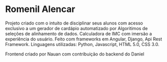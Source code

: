 <h1>Romenil Alencar</h1>

Projeto criado com o intuito de disciplinar seus alunos com acesso exclusivo a um gerador de cardápio automatizado por Algoritimos de seleções de alinhamento de dados.
Calculadora de IMC com imersão a experiência do usuário. Feito com frameworks em Angular, Django, Api Rest Framework. Linguagens utilizadas: Python, Javascript, HTML 5.0, CSS 3.0.

<span>Frontend criado por Nauan com contribuição do backend do Daniel</span>
